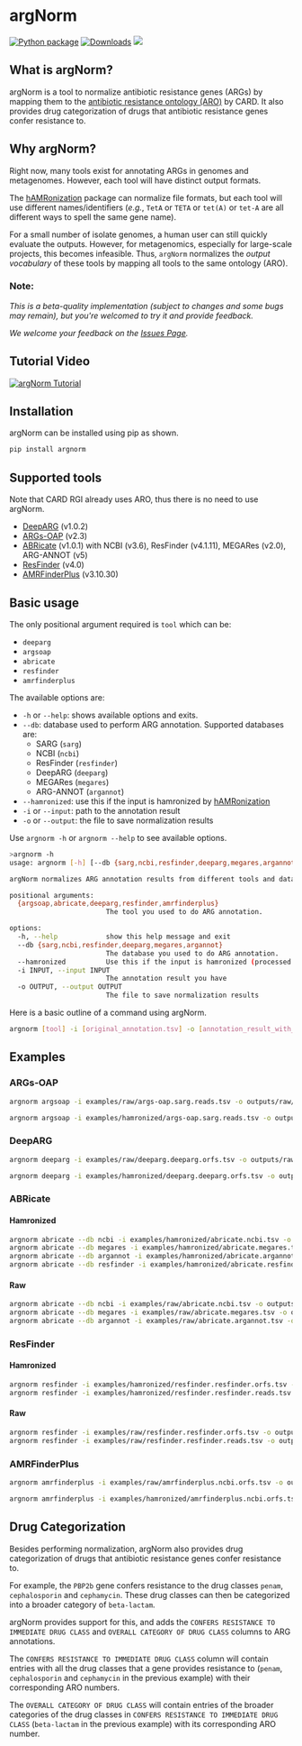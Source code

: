 # argNorm

[![Python package](https://github.com/BigDataBiology/argNorm/actions/workflows/python-package.yml/badge.svg)](https://github.com/BigDataBiology/argNorm/actions/workflows/python-package.yml)
[![Downloads](https://pepy.tech/badge/argNorm)](https://pepy.tech/project/argNorm)
![](https://img.shields.io/badge/status-alpha-red?style=flat)


## What is argNorm?
argNorm is a tool to normalize antibiotic resistance genes (ARGs) by mapping them to the
[antibiotic resistance ontology (ARO)](https://obofoundry.org/ontology/aro.html) by CARD. It also provides drug categorization of drugs that antibiotic resistance genes confer resistance to.

## Why argNorm?

Right now, many tools exist for annotating ARGs in genomes and metagenomes. However, each tool will have distinct output formats.

The [hAMRonization](https://github.com/pha4ge/hAMRonization) package can normalize file formats, but each tool will use different names/identifiers (_e.g._, `TetA` or `TETA` or `tet(A)` or `tet-A` are all different ways to spell the same gene name).

For a small number of isolate genomes, a human user can still quickly evaluate the outputs.
However, for metagenomics, especially for large-scale projects, this becomes infeasible.
Thus, `argNorm` normalizes the _output vocabulary_ of these tools by mapping all tools to the same ontology (ARO).

### Note:
*This is a beta-quality implementation (subject to changes and some bugs may remain), but you're welcomed to try it and provide feedback.*

*We welcome your feedback on the [Issues Page](https://github.com/BigDataBiology/argNorm/issues).*

## Tutorial Video

[![argNorm Tutorial](https://markdown-videos-api.jorgenkh.no/url?url=https%3A%2F%2Fyoutu.be%2Fvx8MCQ7gDLs)](https://youtu.be/vx8MCQ7gDLs)

## Installation
argNorm can be installed using pip as shown.
```bash
pip install argnorm
```

## Supported tools

Note that CARD RGI already uses ARO, thus there is no need to use argNorm.

- [DeepARG](https://bench.cs.vt.edu/deeparg) (v1.0.2)
- [ARGs-OAP](https://galaxyproject.org/use/args-oap/) (v2.3)
- [ABRicate](https://github.com/tseemann/abricate) (v1.0.1) with NCBI (v3.6), ResFinder (v4.1.11), MEGARes (v2.0), ARG-ANNOT (v5)
- [ResFinder](https://bitbucket.org/genomicepidemiology/resfinder/src/master/) (v4.0)
- [AMRFinderPlus](https://github.com/ncbi/amr) (v3.10.30)

## Basic usage

The only positional argument required is `tool` which can be:
- `deeparg`
- `argsoap`
- `abricate`
- `resfinder`
- `amrfinderplus`

The available options are:
- `-h` or `--help`: shows available options and exits.
- `--db`: database used to perform ARG annotation. Supported databases are:
    - SARG (`sarg`)
    - NCBI (`ncbi`)
    - ResFinder (`resfinder`)
    - DeepARG (`deeparg`)
    - MEGARes (`megares`)
    - ARG-ANNOT (`argannot`)
- `--hamronized`: use this if the input is hamronized by [hAMRonization](https://github.com/pha4ge/hAMRonization)
- `-i` or `--input`: path to the annotation result
- `-o` or `--output`: the file to save normalization results

Use `argnorm -h` or `argnorm --help` to see available options.

```bash
>argnorm -h
usage: argnorm [-h] [--db {sarg,ncbi,resfinder,deeparg,megares,argannot}] [--hamronized] [-i INPUT] [-o OUTPUT] {argsoap,abricate,deeparg,resfinder,amrfinderplus}

argNorm normalizes ARG annotation results from different tools and databases to the same ontology, namely ARO (Antibiotic Resistance Ontology).

positional arguments:
  {argsoap,abricate,deeparg,resfinder,amrfinderplus}
                        The tool you used to do ARG annotation.

options:
  -h, --help            show this help message and exit
  --db {sarg,ncbi,resfinder,deeparg,megares,argannot}
                        The database you used to do ARG annotation.
  --hamronized          Use this if the input is hamronized (processed using the hAMRonization tool)
  -i INPUT, --input INPUT
                        The annotation result you have
  -o OUTPUT, --output OUTPUT
                        The file to save normalization results
```

Here is a basic outline of a command using argNorm.

```bash
argnorm [tool] -i [original_annotation.tsv] -o [annotation_result_with_aro.tsv]
```

## Examples

### ARGs-OAP

```bash
argnorm argsoap -i examples/raw/args-oap.sarg.reads.tsv -o outputs/raw/args-oap.sarg.reads.tsv

argnorm argsoap -i examples/hamronized/args-oap.sarg.reads.tsv -o outputs/hamronized/args-oap.sarg.reads.tsv --hamronized
```

### DeepARG

```bash
argnorm deeparg -i examples/raw/deeparg.deeparg.orfs.tsv -o outputs/raw/deeparg.deeparg.orfs.tsv

argnorm deeparg -i examples/hamronized/deeparg.deeparg.orfs.tsv -o outputs/hamronized/deeparg.deeparg.orfs.tsv --hamronized
```

### ABRicate

#### Hamronized
```bash
argnorm abricate --db ncbi -i examples/hamronized/abricate.ncbi.tsv -o outputs/hamronized/abricate.ncbi.tsv --hamronized
argnorm abricate --db megares -i examples/hamronized/abricate.megares.tsv -o outputs/hamronized/abricate.megares.tsv --hamronized
argnorm abricate --db argannot -i examples/hamronized/abricate.argannot.tsv -o outputs/hamronized/abricate.argannot.tsv --hamronized
argnorm abricate --db resfinder -i examples/hamronized/abricate.resfinder.tsv -o outputs/hamronized/abricate.resfinder.tsv --hamronized
```

#### Raw
```bash
argnorm abricate --db ncbi -i examples/raw/abricate.ncbi.tsv -o outputs/raw/abricate.ncbi.tsv
argnorm abricate --db megares -i examples/raw/abricate.megares.tsv -o outputs/raw/abricate.megarest.tsv
argnorm abricate --db argannot -i examples/raw/abricate.argannot.tsv -o outputs/raw/abricate.argannot.tsv
```

### ResFinder

#### Hamronized
```bash
argnorm resfinder -i examples/hamronized/resfinder.resfinder.orfs.tsv -o outputs/hamronized/resfinder.resfinder.orfs.tsv --hamronized
argnorm resfinder -i examples/hamronized/resfinder.resfinder.reads.tsv -o outputs/hamronized/resfinder.resfinder.reads.tsv --hamronized
```

#### Raw
```bash
argnorm resfinder -i examples/raw/resfinder.resfinder.orfs.tsv -o outputs/raw/resfinder.resfinder.orfs.tsv
argnorm resfinder -i examples/raw/resfinder.resfinder.reads.tsv -o outputs/raw/resfinder.resfinder.reads.tsv
```

### AMRFinderPlus
```bash
argnorm amrfinderplus -i examples/raw/amrfinderplus.ncbi.orfs.tsv -o outputs/raw/amrfinderplus.ncbi.orfs.tsv

argnorm amrfinderplus -i examples/hamronized/amrfinderplus.ncbi.orfs.tsv -o outputs/hamronized/amrfinderplus.ncbi.orfs.tsv
```

## Drug Categorization

Besides performing normalization, argNorm also provides drug categorization of drugs that antibiotic resistance genes confer resistance to.

For example, the `PBP2b` gene confers resistance to the drug classes `penam`, `cephalosporin` and `cephamycin`. These drug classes can then be categorized into a broader category of `beta-lactam`.

argNorm provides support for this, and adds the `CONFERS RESISTANCE TO IMMEDIATE DRUG CLASS` and `OVERALL CATEGORY OF DRUG CLASS` columns to ARG annotations.

The `CONFERS RESISTANCE TO IMMEDIATE DRUG CLASS` column will contain entries with all the drug classes that a gene provides resistance to (`penam`, `cephalosporin` and `cephamycin` in the previous example) with their corresponding ARO numbers.

The `OVERALL CATEGORY OF DRUG CLASS` will contain entries of the broader categories of the drug classes in `CONFERS RESISTANCE TO IMMEDIATE DRUG CLASS` (`beta-lactam` in the previous example) with its corresponding ARO number.